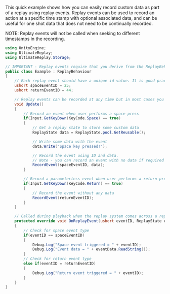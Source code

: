
This quick example shows how you can easily record custom data as part of a replay using replay events.
Replay events can be used to record an action at a specific time stamp with optional associated data, and can be useful for one shot data that does not need to be continually recorded.

NOTE: Replay events will not be called when seeking to different timestamps in the recording.

```cs
using UnityEngine;
using UltimateReplay;
using UltimateReplay.Storage;

// IMPORTANT - Replay events require that you derive from the ReplayBehaviour class in order to work correctly
public class Example : ReplayBehaviour
{
	// Each replay event should have a unique id value. It is good practice to use an enum if more than a few event types are required
	ushort spaceEventID = 25;
	ushort returnEventID = 44;

	// Replay events can be recorded at any time but in most cases you will mainly use `Update` or `OnReplayCapture` methods
	void Update()
	{
		// Record an event when user performs a space press
		if(Input.GetKeyDown(KeyCode.Space) == true)
		{
			// Get a replay state to store some custom data
			ReplayState data = ReplayState.pool.GetReusable();

			// Write some data with the event
			data.Write("Space key pressed!");

			// Record the event using ID and data.
			// Note - you can record an event with no data if required by passing 'null' for the data parameter.
			RecordEvent(spaceEventID, data);
		}

		// Record a parameterless event when user performs a return press
		if(Input.GetKeyDown(KeyCode.Return) == true)
		{
			// Record the event without any data
			RecordEvent(returnEventID);
		}
	}

	// Called during playback when the replay system comes across a replay event for the current time stamp
	protected override void OnReplayEvent(ushort eventID, ReplayState eventData)
	{
		// Check for space event type
		if(eventID == spaceEventID)
		{
			Debug.Log("Space event triggered = " + eventID);
			Debug.Log("Event data = " + eventData.ReadString());
		}
		// Check for return event type
		else if(eventID = returnEventID)
		{
			Debug.Log("Return event triggered = " + eventID);
		}
	}
}
```
